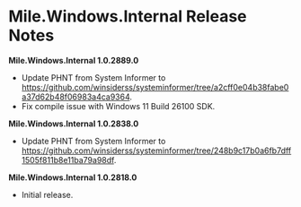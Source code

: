﻿# Mile.Windows.Internal Release Notes

**Mile.Windows.Internal 1.0.2889.0**

- Update PHNT from System Informer to https://github.com/winsiderss/systeminformer/tree/a2cff0e04b38fabe0a37d62b48f06983a4ca9364.
- Fix compile issue with Windows 11 Build 26100 SDK.

**Mile.Windows.Internal 1.0.2838.0**

- Update PHNT from System Informer to
  https://github.com/winsiderss/systeminformer/tree/248b9c17b0a6fb7dff1505f811b8e11ba79a98df.

**Mile.Windows.Internal 1.0.2818.0**

- Initial release.
